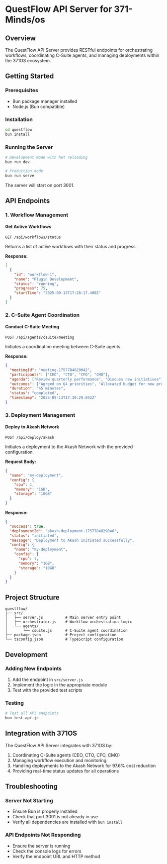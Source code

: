 # QuestFlow API Server for 371-Minds/os

## Overview
The QuestFlow API Server provides RESTful endpoints for orchestrating workflows, coordinating C-Suite agents, and managing deployments within the 371OS ecosystem.

## Getting Started

### Prerequisites
- Bun package manager installed
- Node.js (Bun compatible)

### Installation
```bash
cd questflow
bun install
```

### Running the Server
```bash
# Development mode with hot reloading
bun run dev

# Production mode
bun run serve
```

The server will start on port 3001.

## API Endpoints

### 1. Workflow Management

#### Get Active Workflows
```http
GET /api/workflows/status
```

Returns a list of active workflows with their status and progress.

**Response:**
```json
[
  {
    "id": "workflow-1",
    "name": "Plugin Development",
    "status": "running",
    "progress": 75,
    "startTime": "2025-09-13T17:28:17.400Z"
  }
]
```

### 2. C-Suite Agent Coordination

#### Conduct C-Suite Meeting
```http
POST /api/agents/csuite/meeting
```

Initiates a coordination meeting between C-Suite agents.

**Response:**
```json
{
  "meetingId": "meeting-1757784629042",
  "participants": ["CEO", "CTO", "CFO", "CMO"],
  "agenda": ["Review quarterly performance", "Discuss new initiatives"],
  "outcomes": ["Agreed on Q4 priorities", "Allocated budget for new projects"],
  "duration": "45 minutes",
  "status": "completed",
  "timestamp": "2025-09-13T17:30:29.042Z"
}
```

### 3. Deployment Management

#### Deploy to Akash Network
```http
POST /api/deploy/akash
```

Initiates a deployment to the Akash Network with the provided configuration.

**Request Body:**
```json
{
  "name": "my-deployment",
  "config": {
    "cpu": 1,
    "memory": "1GB",
    "storage": "10GB"
  }
}
```

**Response:**
```json
{
  "success": true,
  "deploymentId": "akash-deployment-1757784629046",
  "status": "initiated",
  "message": "Deployment to Akash initiated successfully",
  "config": {
    "name": "my-deployment",
    "config": {
      "cpu": 1,
      "memory": "1GB",
      "storage": "10GB"
    }
  }
}
```

## Project Structure
```
questflow/
├── src/
│   ├── server.js          # Main server entry point
│   ├── orchestrator.js    # Workflow orchestration logic
│   └── agents/
│       └── csuite.js      # C-Suite agent coordination
├── package.json           # Project configuration
└── tsconfig.json          # TypeScript configuration
```

## Development

### Adding New Endpoints
1. Add the endpoint in `src/server.js`
2. Implement the logic in the appropriate module
3. Test with the provided test scripts

### Testing
```bash
# Test all API endpoints
bun test-api.js
```

## Integration with 371OS

The QuestFlow API Server integrates with 371OS by:
1. Coordinating C-Suite agents (CEO, CTO, CFO, CMO)
2. Managing workflow execution and monitoring
3. Handling deployments to the Akash Network for 97.6% cost reduction
4. Providing real-time status updates for all operations

## Troubleshooting

### Server Not Starting
- Ensure Bun is properly installed
- Check that port 3001 is not already in use
- Verify all dependencies are installed with `bun install`

### API Endpoints Not Responding
- Ensure the server is running
- Check the console logs for errors
- Verify the endpoint URL and HTTP method